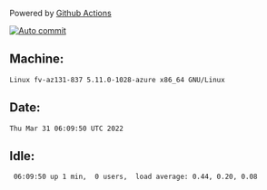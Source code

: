 Powered by [Github Actions](https://github.com/features/actions)

[![Auto commit](https://github.com/gyfary/workstation/workflows/Auto%20commit/badge.svg)](https://github.com/gyfary/workstation/actions?query=workflow%3A%22Auto+commit%22)

## Machine:
```
Linux fv-az131-837 5.11.0-1028-azure x86_64 GNU/Linux
```
## Date:
```
Thu Mar 31 06:09:50 UTC 2022
```
## Idle:
```
 06:09:50 up 1 min,  0 users,  load average: 0.44, 0.20, 0.08
```
